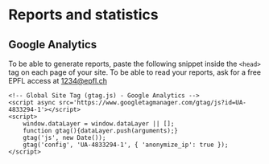 # Reports and statistics

## Google Analytics

To be able to generate reports, paste the following snippet inside the ```<head>``` tag on each page of your site.
To be able to read your reports, ask for a free EPFL access at <1234@epfl.ch>

```
<!-- Global Site Tag (gtag.js) - Google Analytics -->
<script async src='https://www.googletagmanager.com/gtag/js?id=UA-4833294-1'></script>
<script>
    window.dataLayer = window.dataLayer || [];
    function gtag(){dataLayer.push(arguments);}
    gtag('js', new Date());
    gtag('config', 'UA-4833294-1', { 'anonymize_ip': true });
</script>
```
